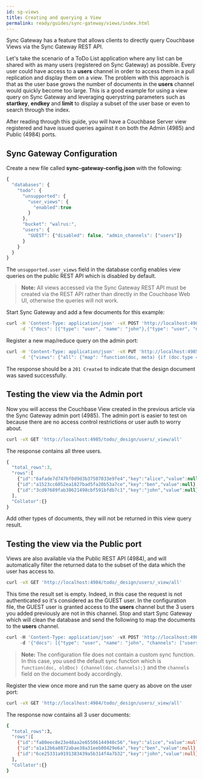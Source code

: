 ```yaml
---
id: sg-views
title: Creating and querying a View
permalink: ready/guides/sync-gateway/views/index.html
---
```


Sync Gateway has a feature that allows clients to directly query Couchbase Views via the Sync Gateway REST API.

Let's take the scenario of a ToDo List application where any list can be shared with as many users (registered on Sync Gateway) as possible. Every user could have access to a **users** channel in order to access them in a pull replication and display them on a view. The problem with this approach is that as the user base grows the number of documents in the **users** channel would quickly become too large. This is a good example for using a view query on Sync Gateway and leveraging querystring parameters such as **startkey**, **endkey** and **limit** to display a subset of the user base or even to search through the index.

After reading through this guide, you will have a Couchbase Server view registered and have issued queries against it on both the Admin (4985) and Public (4984) ports.

## Sync Gateway Configuration

Create a new file called **sync-gateway-config.json** with the following:

```javascript
{
  "databases": {
    "todo": {
      "unsupported": {
        "user_views": {
          "enabled":true
        }
      },
      "bucket": "walrus:",
      "users": {
        "GUEST": {"disabled": false, "admin_channels": ["users"]}
      }
    }
  }
}
```

The `unsupported.user_views` field in the database config enables view queries on the public REST API which is disabled by default.

> **Note:** All views accessed via the Sync Gateway REST API must be created via the REST API rather than directly in the Couchbase Web UI, otherwise the queries will not work.

Start Sync Gateway and add a few documents for this example:

```bash
curl -H 'Content-Type: application/json' -vX POST 'http://localhost:4985/todo/_bulk_docs' \
     -d '{"docs": [{"type": "user", "name": "john"},{"type": "user", "name": "alice"},{"type": "user", "name": "ben"}]}'
```

Register a new map/reduce query on the admin port:

```bash
curl -H 'Content-Type: application/json' -vX PUT 'http://localhost:4985/todo/_design/users' \
     -d '{"views": {"all": {"map": "function(doc, meta) {if (doc.type == \"user\") {emit(doc.name, null);}}"}}}'
```

The response should be a `201 Created` to indicate that the design document was saved successfully.

## Testing the view via the Admin port

Now you will access the Couchbase View created in the previous article via the Sync Gateway admin port (4985). The admin port is easier to test on because there are no access control restrictions or user auth to worry about.

```bash
curl -vX GET 'http://localhost:4985/todo/_design/users/_view/all'
```

The response contains all three users.

```javascript
{
  "total_rows":3,
  "rows":[
    {"id":"6afade7d747bf0d9d3b37507033e9fe4","key":"alice","value":null},
    {"id":"a1523cc6052ea1827bad5fa20b53a7ce","key":"ben","value":null},
    {"id":"3cd07689fab38621498cbf591bfdb7c1","key":"john","value":null}
  ],
  "Collator":{}
}
```

Add other types of documents, they will not be returned in this view query result.

## Testing the view via the Public port

Views are also available via the Public REST API (4984), and will automatically filter the returned data to the subset of the data which the user has access to.

```bash
curl -vX GET 'http://localhost:4984/todo/_design/users/_view/all'
```

This time the result set is empty. Indeed, in this case the request is not authenticated so it's considered as the GUEST user. In the configuration file, the GUEST user is granted access to the **users** channel but the 3 users you added previously are not in this channel. Stop and start Sync Gateway which will clean the database and send the following to map the documents to the **users** channel.

```javascript
curl -H 'Content-Type: application/json' -vX POST 'http://localhost:4985/todo/_bulk_docs' \
     -d '{"docs": [{"type": "user", "name": "john", "channels": ["users"]},{"type": "user", "name": "alice", "channels": ["users"]},{"type": "user", "name": "ben", "channels": ["users"]}]}'
```

> **Note:** The configuration file does not contain a custom sync function. In this case, you used the default sync function which is `function(doc, oldDoc) {channel(doc.channels);}` and the `channels` field on the document body accordingly.

Register the view once more and run the same query as above on the user port:

```bash
curl -vX GET 'http://localhost:4984/todo/_design/users/_view/all'
```

The response now contains all 3 user documents:

```bash
{
  "total_rows":3,
  "rows":[
    {"id":"fa80eec8e23e48aa2e65506144940c56","key":"alice","value":null},
    {"id":"a1a12b6a8872abae38a31eeb00429e6a","key":"ben","value":null},
    {"id":"6ce25331a9191383439a5b314f4a7b32","key":"john","value":null}
  ],
  "Collator":{}
}
```